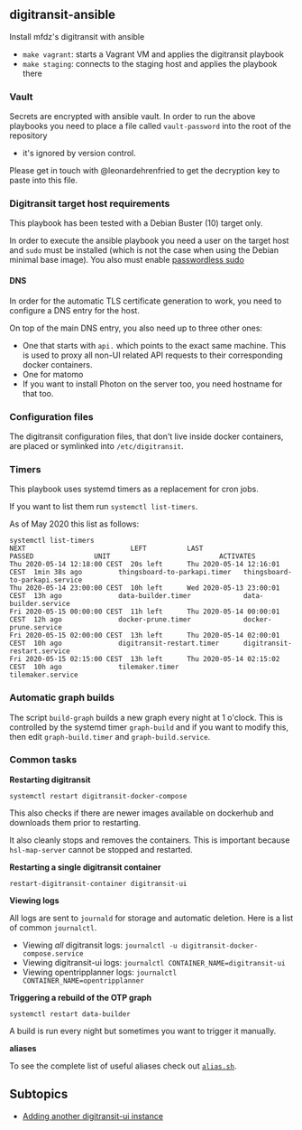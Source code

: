 ## digitransit-ansible

Install mfdz's digitransit with ansible

- `make vagrant`: starts a Vagrant VM and applies the digitransit playbook
- `make staging`: connects to the staging host and applies the playbook there

### Vault 

Secrets are encrypted with ansible vault. In order to run the above playbooks
you need to place a file called `vault-password` into the root of the repository
- it's ignored by version control.

Please get in touch with @leonardehrenfried to get the decryption key to paste
into this file.

### Digitransit target host requirements

This playbook has been tested with a Debian Buster (10) target only.

In order to execute the ansible playbook you need a user on the target host and `sudo`
must be installed (which is not the case when using the Debian minimal base image).
You also must enable [passwordless sudo](https://serverfault.com/questions/160581/how-to-setup-passwordless-sudo-on-linux)

#### DNS

In order for the automatic TLS certificate generation to work, you need to 
configure a DNS entry for the host.

On top of the main DNS entry, you also need up to three other ones:

- One that starts with `api.` which points to the exact same machine. This is used to 
proxy all non-UI related API requests to their corresponding docker containers.
- One for matomo
- If you want to install Photon on the server too, you need hostname for that too.

### Configuration files

The digitransit configuration files, that don't live inside docker containers,
are placed or symlinked into `/etc/digitransit`.

### Timers

This playbook uses systemd timers as a replacement for cron jobs.

If you want to list them run `systemctl list-timers`.

As of May 2020 this list as follows:

```
systemctl list-timers 
NEXT                          LEFT          LAST                          PASSED               UNIT                           ACTIVATES
Thu 2020-05-14 12:18:00 CEST  20s left      Thu 2020-05-14 12:16:01 CEST  1min 38s ago         thingsboard-to-parkapi.timer   thingsboard-to-parkapi.service
Thu 2020-05-14 23:00:00 CEST  10h left      Wed 2020-05-13 23:00:01 CEST  13h ago              data-builder.timer             data-builder.service
Fri 2020-05-15 00:00:00 CEST  11h left      Thu 2020-05-14 00:00:01 CEST  12h ago              docker-prune.timer             docker-prune.service
Fri 2020-05-15 02:00:00 CEST  13h left      Thu 2020-05-14 02:00:01 CEST  10h ago              digitransit-restart.timer      digitransit-restart.service
Fri 2020-05-15 02:15:00 CEST  13h left      Thu 2020-05-14 02:15:02 CEST  10h ago              tilemaker.timer                tilemaker.service
```

### Automatic graph builds

The script `build-graph` builds a new graph every night at 1 o'clock.
This is controlled by the systemd timer `graph-build` and if you want to modify
this, then edit `graph-build.timer` and `graph-build.service`.

### Common tasks

**Restarting digitransit**

`systemctl restart digitransit-docker-compose`

This also checks if there are newer images available on dockerhub and downloads
them prior to restarting. 

It also cleanly stops and removes the containers. This
is important because `hsl-map-server` cannot be stopped and restarted.

**Restarting a single digitransit container**

`restart-digitransit-container digitransit-ui`

**Viewing logs**

All logs are sent to `journald` for storage and automatic deletion. Here is
a list of common `journalctl`.

- Viewing *all* digitransit logs: `journalctl -u digitransit-docker-compose.service`
- Viewing digitransit-ui logs: `journalctl CONTAINER_NAME=digitransit-ui`
- Viewing opentripplanner logs: `journalctl CONTAINER_NAME=opentripplanner`

**Triggering a rebuild of the OTP graph**

`systemctl restart data-builder`

A build is run every night but sometimes you want to trigger it manually.

**aliases**

To see the complete list of useful aliases check out [`alias.sh`](roles/base/templates/alias.sh).

## Subtopics

- [Adding another digitransit-ui instance](./docs/adding-a-ui-instance.md)
